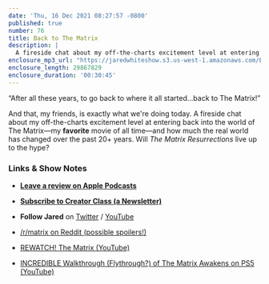 ```yaml
---
date: 'Thu, 16 Dec 2021 08:27:57 -0800'
published: true
number: 76
title: Back to The Matrix
description: |
  A fireside chat about my off-the-charts excitement level at entering back into the world of The Matrix—my favorite movie of all time—and how much the real world has changed over the past 20+ years. Will The Matrix Resurrections live up to the hype?
enclosure_mp3_url: "https://jaredwhiteshow.s3.us-west-1.amazonaws.com/Episode%2076%20-%20Back%20to%20the%20Matrix.mp3"
enclosure_length: 29867829
enclosure_duration: '00:30:45'
---
```


“After all these years, to go back to where it all started…back to The Matrix!”

And that, my friends, is exactly what we're doing today. A fireside chat about my off-the-charts excitement level at entering back into the world of The Matrix—my **favorite** movie of all time—and how much the real world has changed over the past 20+ years. Will _The Matrix Resurrections_ live up to the hype?

### Links & Show Notes

* **[Leave a review on Apple Podcasts](https://podcasts.apple.com/us/podcast/fresh-fusion/id1387528457)**
* **[Subscribe to Creator Class (a Newsletter)](https://www.getrevue.co/profile/creatorclass)**
* **Follow Jared** on [Twitter](https://twitter.com/jaredcwhite) / [YouTube](https://www.youtube.com/channel/UCx90UL8AZfxSbBbFQ7L2t5w)

* [/r/matrix on Reddit (possible spoilers!)](https://www.reddit.com/r/matrix/)
* [REWATCH! The Matrix (YouTube)](https://www.youtube.com/watch?v=augvxAz3JqI)
* [INCREDIBLE Walkthrough (Flythrough?) of The Matrix Awakens on PS5 (YouTube)](https://www.youtube.com/watch?v=qIzHFbrrtcA)
